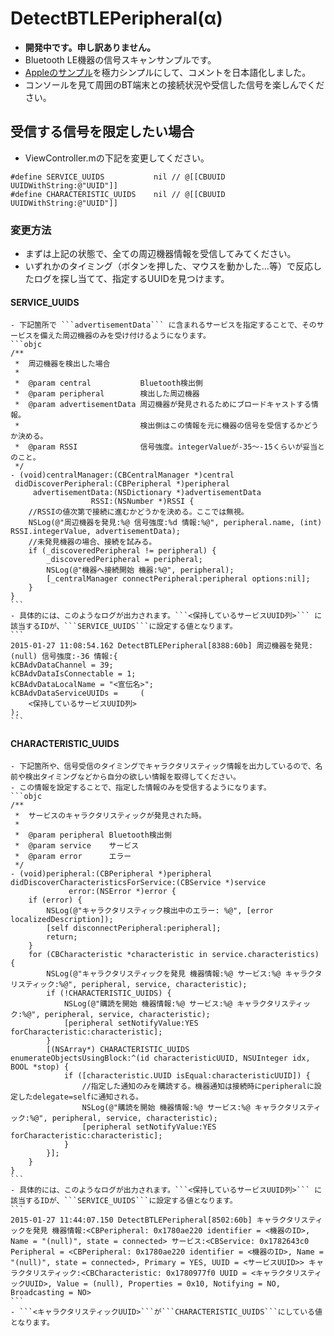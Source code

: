 # DetectBTLEPeripheral(α)

- **開発中です。申し訳ありません。**
- Bluetooth LE機器の信号スキャンサンプルです。
- [Appleのサンプル](https://developer.apple.com/library/ios/samplecode/BTLE_Transfer/Introduction/Intro.html)を極力シンプルにして、コメントを日本語化しました。
- コンソールを見て周囲のBT端末との接続状況や受信した信号を楽しんでください。

## 受信する信号を限定したい場合

- ViewController.mの下記を変更してください。
```objc
#define SERVICE_UUIDS           nil // @[[CBUUID UUIDWithString:@"UUID"]]
#define CHARACTERISTIC_UUIDS    nil // @[[CBUUID UUIDWithString:@"UUID"]]
```
### 変更方法

- まずは上記の状態で、全ての周辺機器情報を受信してみてください。
- いずれかのタイミング（ボタンを押した、マウスを動かした…等）で反応したログを探し当てて、指定するUUIDを見つけます。

#### SERVICE_UUIDS
	- 下記箇所で ```advertisementData``` に含まれるサービスを指定することで、そのサービスを備えた周辺機器のみを受け付けるようになります。
	```objc
	/**
	 *  周辺機器を検出した場合
	 *
	 *  @param central           Bluetooth検出側
	 *  @param peripheral        検出した周辺機器
	 *  @param advertisementData 周辺機器が発見されるためにブロードキャストする情報。
	 *                           検出側はこの情報を元に機器の信号を受信するかどうか決める。
	 *  @param RSSI              信号強度。integerValueが-35〜-15くらいが妥当とのこと。
	 */
	- (void)centralManager:(CBCentralManager *)central
	 didDiscoverPeripheral:(CBPeripheral *)peripheral
	     advertisementData:(NSDictionary *)advertisementData
	                  RSSI:(NSNumber *)RSSI {
	    //RSSIの値次第で接続に進むかどうかを決める。ここでは無視。
	    NSLog(@"周辺機器を発見:%@ 信号強度:%d 情報:%@", peripheral.name, (int) RSSI.integerValue, advertisementData);
	    //未発見機器の場合、接続を試みる。
	    if (_discoveredPeripheral != peripheral) {
	        _discoveredPeripheral = peripheral;
	        NSLog(@"機器へ接続開始 機器:%@", peripheral);
	        [_centralManager connectPeripheral:peripheral options:nil];
	    }
	}
	```
	- 具体的には、このようなログが出力されます。```<保持しているサービスUUID列>``` に該当するIDが、```SERVICE_UUIDS```に設定する値となります。
	```
	2015-01-27 11:08:54.162 DetectBTLEPeripheral[8388:60b] 周辺機器を発見:(null) 信号強度:-36 情報:{
    kCBAdvDataChannel = 39;
    kCBAdvDataIsConnectable = 1;
    kCBAdvDataLocalName = "<宣伝名>";
    kCBAdvDataServiceUUIDs =     (
        <保持しているサービスUUID列>
    );
    ```

#### CHARACTERISTIC_UUIDS
	- 下記箇所や、信号受信のタイミングでキャラクタリスティック情報を出力しているので、名前や検出タイミングなどから自分の欲しい情報を取得してください。
	- この情報を設定することで、指定した情報のみを受信するようになります。
	```objc
	/**
	 *  サービスのキャラクタリスティックが発見された時。
	 *
	 *  @param peripheral Bluetooth検出側
	 *  @param service    サービス
	 *  @param error      エラー
	 */
	- (void)peripheral:(CBPeripheral *)peripheral
	didDiscoverCharacteristicsForService:(CBService *)service
	             error:(NSError *)error {
	    if (error) {
	        NSLog(@"キャラクタリスティック検出中のエラー: %@", [error localizedDescription]);
	        [self disconnectPeripheral:peripheral];
	        return;
	    }
	    for (CBCharacteristic *characteristic in service.characteristics) {
	        NSLog(@"キャラクタリスティックを発見 機器情報:%@ サービス:%@ キャラクタリスティック:%@", peripheral, service, characteristic);
	        if (!CHARACTERISTIC_UUIDS) {
	            NSLog(@"購読を開始 機器情報:%@ サービス:%@ キャラクタリスティック:%@", peripheral, service, characteristic);
	            [peripheral setNotifyValue:YES forCharacteristic:characteristic];
	        }
	        [(NSArray*) CHARACTERISTIC_UUIDS enumerateObjectsUsingBlock:^(id characteristicUUID, NSUInteger idx, BOOL *stop) {
	            if ([characteristic.UUID isEqual:characteristicUUID]) {
	                //指定した通知のみを購読する。機器通知は接続時にperipheralに設定したdelegate=selfに通知される。
	                NSLog(@"購読を開始 機器情報:%@ サービス:%@ キャラクタリスティック:%@", peripheral, service, characteristic);
	                [peripheral setNotifyValue:YES forCharacteristic:characteristic];
	            }
	        }];
	    }
	}
	```
	- 具体的には、このようなログが出力されます。```<保持しているサービスUUID列>``` に該当するIDが、```SERVICE_UUIDS```に設定する値となります。
	```
	2015-01-27 11:44:07.150 DetectBTLEPeripheral[8502:60b] キャラクタリスティックを発見 機器情報:<CBPeripheral: 0x1780ae220 identifier = <機器のID>, Name = "(null)", state = connected> サービス:<CBService: 0x1782643c0 Peripheral = <CBPeripheral: 0x1780ae220 identifier = <機器のID>, Name = "(null)", state = connected>, Primary = YES, UUID = <サービスUUID>> キャラクタリスティック:<CBCharacteristic: 0x1780977f0 UUID = <キャラクタリスティックUUID>, Value = (null), Properties = 0x10, Notifying = NO, Broadcasting = NO>
	```
	- ```<キャラクタリスティックUUID>```が```CHARACTERISTIC_UUIDS```にしている値となります。




